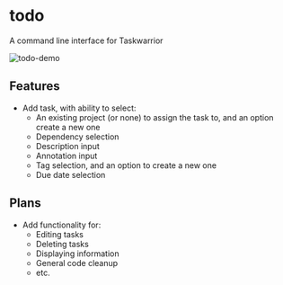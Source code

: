 # todo
A command line interface for Taskwarrior

![todo-demo](https://github.com/user-attachments/assets/4395c4aa-9872-4923-ad73-4fd5e5eeea6d)

Features
-
* Add task, with ability to select:
  * An existing project (or none) to assign the task to, and an option create a new one
  * Dependency selection
  * Description input
  * Annotation input
  * Tag selection, and an option to create a new one
  * Due date selection

Plans
-
* Add functionality for:
  * Editing tasks
  * Deleting tasks
  * Displaying information
  * General code cleanup
  * etc.
